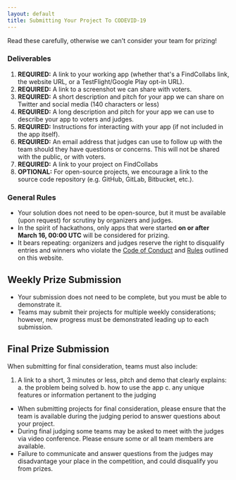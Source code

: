 ```yaml
---
layout: default
title: Submitting Your Project To CODEVID-19
---
```


Read these carefully, otherwise we can't consider your team for prizing!

### Deliverables

1. **REQUIRED:** A link to your working app (whether that's a FindCollabs link, the website URL, or a TestFlight/Google Play opt-in URL).
2. **REQUIRED:** A link to a screenshot we can share with voters.
3. **REQUIRED:** A short description and pitch for your app we can share on Twitter and social media (140 characters or less)
3. **REQUIRED:** A long description and pitch for your app we can use to describe your app to voters and judges.
3. **REQUIRED:** Instructions for interacting with your app (if not included in the app itself).
4. **REQUIRED:** An email address that judges can use to follow up with the team should they have questions or concerns. This will not be shared with the public, or with voters.
5. **REQUIRED:** A link to your project on FindCollabs
6. **OPTIONAL:** For open-source projects, we encourage a link to the source code repository (e.g. GitHub, GitLab, Bitbucket, etc.).

### General Rules

*   Your solution does not need to be open-source, but it must be available (upon request) for scrutiny by organizers and judges.
*   In the spirit of hackathons, only apps that were started **on or after March 16, 00:00 UTC** will be considered for prizing.
*   It bears repeating: organizers and judges reserve the right to disqualify entries and winners who violate the [Code of Conduct](/code-of-conduct.html) and [Rules](/policies/rules.html) outlined on this website.

## Weekly Prize Submission

* Your submission does not need to be complete, but you must be able to demonstrate it.
* Teams may submit their projects for multiple weekly considerations; however, new progress must be demonstrated leading up to each submission.

## Final Prize Submission

When submitting for final consideration, teams must also include:

1. A link to a short, 3 minutes or less, pitch and demo that clearly explains:
    a. the problem being solved
    b. how to use the app
    c. any unique features or information pertanent to the judging

* When submitting projects for final consideration, please ensure that the team is available during the judging period to answer questions about your project.
* During final judging some teams may be asked to meet with the judges via video conference. Please ensure some or all team members are available.
* Failure to communicate and answer questions from the judges may disadvantage your place in the competition, and could disqualify you from prizes.